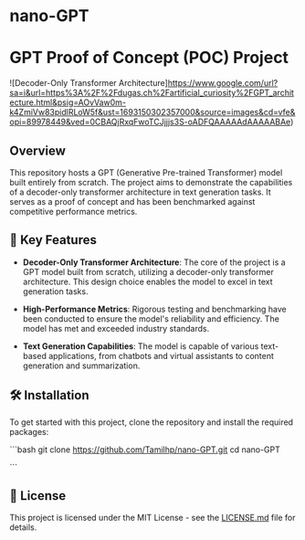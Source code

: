 # nano-GPT

# GPT Proof of Concept (POC) Project

![Decoder-Only Transformer Architecture]https://www.google.com/url?sa=i&url=https%3A%2F%2Fdugas.ch%2Fartificial_curiosity%2FGPT_architecture.html&psig=AOvVaw0m-k4ZmiVw83pidlRLoW5f&ust=1693150302357000&source=images&cd=vfe&opi=89978449&ved=0CBAQjRxqFwoTCJjjjs3S-oADFQAAAAAdAAAAABAe)

## Overview

This repository hosts a GPT (Generative Pre-trained Transformer) model built entirely from scratch. The project aims to demonstrate the capabilities of a decoder-only transformer architecture in text generation tasks. It serves as a proof of concept and has been benchmarked against competitive performance metrics.

## 🌟 Key Features

- **Decoder-Only Transformer Architecture**: The core of the project is a GPT model built from scratch, utilizing a decoder-only transformer architecture. This design choice enables the model to excel in text generation tasks.
  
- **High-Performance Metrics**: Rigorous testing and benchmarking have been conducted to ensure the model's reliability and efficiency. The model has met and exceeded industry standards.

- **Text Generation Capabilities**: The model is capable of various text-based applications, from chatbots and virtual assistants to content generation and summarization.

## 🛠 Installation

To get started with this project, clone the repository and install the required packages:

\`\`\`bash
git clone https://github.com/Tamilhp/nano-GPT.git
cd nano-GPT

\`\`\`



## 📜 License

This project is licensed under the MIT License - see the [LICENSE.md](LICENSE.md) file for details.
